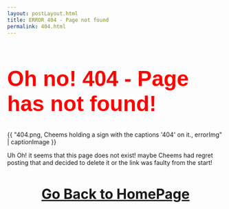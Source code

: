 ```yaml
---
layout: postLayout.html
title: ERROR 404 - Page not found
permalink: 404.html
---
```


<h1 id="errorTxt" >Oh no! 404 - Page has not found!</h1> 




{{ "404.png, Cheems holding a sign with the captions '404' on it., errorImg" | captionImage }}


Uh Oh! it seems that this page does not exist! maybe Cheems had regret posting that and decided to delete it or the link was faulty from the start!

<h3 align="center" style="font-size: 32px"> <a href="/"> Go Back to HomePage </a> </h3>
<!-- <img id="errorImg" src='{{ "404.png" | getAsset }}' alt="Cheems holding a sign with the captions '404' on it." /> -->


<style>
:root {
    background-image: url('{{ "error sign.svg" | getAsset }}');
    background-color: linear-gradient(45deg, red, lightgrey);
    background-position: 0px 0px;
    animation: backdrop 1s infinite linear;
}
@keyframes backdrop {
  100% {background-position: 66px 50px}
}
html {
    image-rendering: auto;
}
article > *
{
    font-size: 15px;
}
#postTitle {
    visibility: collapse;
    position: absolute;
}
#errorTxt {
    color: red;
    align-self: center;
    font-size: 50px;
    font-family: 'Franklin Gothic Medium', 'Arial Narrow', Arial, sans-serif;
}
#errorImg {
    image-rendering: pixelated;
    width: 20cqi;
    align-self: center;
    pointer-events: none;
}
</style>
